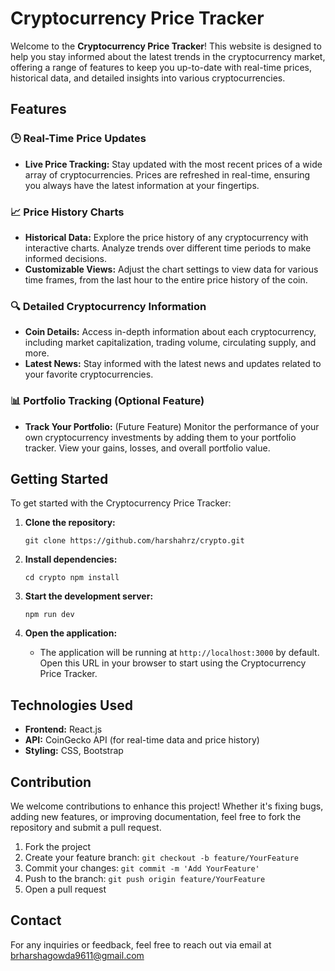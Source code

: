 # Cryptocurrency Price Tracker

Welcome to the **Cryptocurrency Price Tracker**! This website is designed to help you stay informed about the latest trends in the cryptocurrency market, offering a range of features to keep you up-to-date with real-time prices, historical data, and detailed insights into various cryptocurrencies.

## Features

### 🕒 Real-Time Price Updates
- **Live Price Tracking:** Stay updated with the most recent prices of a wide array of cryptocurrencies. Prices are refreshed in real-time, ensuring you always have the latest information at your fingertips.

### 📈 Price History Charts
- **Historical Data:** Explore the price history of any cryptocurrency with interactive charts. Analyze trends over different time periods to make informed decisions.
- **Customizable Views:** Adjust the chart settings to view data for various time frames, from the last hour to the entire price history of the coin.

### 🔍 Detailed Cryptocurrency Information
- **Coin Details:** Access in-depth information about each cryptocurrency, including market capitalization, trading volume, circulating supply, and more.
- **Latest News:** Stay informed with the latest news and updates related to your favorite cryptocurrencies.

### 📊 Portfolio Tracking (Optional Feature)
- **Track Your Portfolio:** (Future Feature) Monitor the performance of your own cryptocurrency investments by adding them to your portfolio tracker. View your gains, losses, and overall portfolio value.

## Getting Started

To get started with the Cryptocurrency Price Tracker:

1. **Clone the repository:**
    
    `git clone https://github.com/harshahrz/crypto.git`
    
   
2. **Install dependencies:**
   
    `cd crypto
    npm install`
    

3. **Start the development server:**
    
    `npm run dev`
    

4. **Open the application:**
   - The application will be running at `http://localhost:3000` by default. Open this URL in your browser to start using the Cryptocurrency Price Tracker.

## Technologies Used

- **Frontend:** React.js
- **API:** CoinGecko API (for real-time data and price history)
- **Styling:** CSS, Bootstrap

## Contribution

We welcome contributions to enhance this project! Whether it's fixing bugs, adding new features, or improving documentation, feel free to fork the repository and submit a pull request.

1. Fork the project
2. Create your feature branch: `git checkout -b feature/YourFeature`
3. Commit your changes: `git commit -m 'Add YourFeature'`
4. Push to the branch: `git push origin feature/YourFeature`
5. Open a pull request


## Contact

For any inquiries or feedback, feel free to reach out via email at brharshagowda9611@gmail.com

